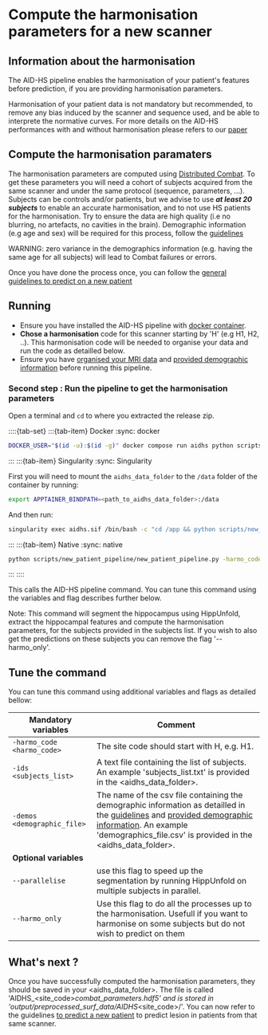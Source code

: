 # Compute the harmonisation parameters for a new scanner

## Information about the harmonisation
The AID-HS pipeline enables the harmonisation of your patient's features before prediction, if you are providing harmonisation parameters.

Harmonisation of your patient data is not mandatory but recommended, to remove any bias induced by the scanner and sequence used, and be able to interprete the normative curves. For more details on the AID-HS performances with and without harmonisation please refers to our [paper](https://onlinelibrary.wiley.com/doi/10.1002/ana.27089?af=R)

## Compute the harmonisation paramaters 

The harmonisation parameters are computed using [Distributed Combat](https://doi.org/10.1016/j.neuroimage.2021.118822).
To get these parameters you will need a cohort of subjects acquired from the same scanner and under the same protocol (sequence, parameters, ...).
Subjects can be controls and/or patients, but we advise to use ***at least 20 subjects*** to enable an accurate harmonisation, and to not use HS patients for the harmonisation. 
Try to ensure the data are high quality (i.e no blurring, no artefacts, no cavities in the brain).
Demographic information (e.g age and sex) will be required for this process, follow the [guidelines](https://aid-hs.readthedocs.io/en/latest/prepare_data.html) 

WARNING: zero variance in the demographics information (e.g. having the same age for all subjects) will lead to Combat failures or errors. 

Once you have done the process once, you can follow the [general guidelines to predict on a new patient](https://aid-hs.readthedocs.io/en/latest/run_prediction_pipeline.html) 

## Running

- Ensure you have installed the AID-HS pipeline with [docker container](https://aid-hs.readthedocs.io/en/latest/install_docker.html). 
- **Chose a harmonisation** code for this scanner starting by 'H' (e.g H1, H2, ..). This harmonisation code will be needed to organise your data and run the code as detailled below. 
- Ensure you have [organised your MRI data](https://aid-hs.readthedocs.io/en/latest/prepare_data.html#prepare-the-mri-data-in-bids-format-mandatory) and [provided demographic information](https://aid-hs.readthedocs.io/en/latest/prepare_data.html#prepare-the-demographic-information-to-run-the-harmonisation) before running this pipeline. 


### Second step : Run the pipeline to get the harmonisation parameters

Open a terminal and `cd` to where you extracted the release zip.

::::{tab-set}
:::{tab-item} Docker
:sync: docker

```bash
DOCKER_USER="$(id -u):$(id -g)" docker compose run aidhs python scripts/new_patient_pipeline/new_patient_pipeline.py -harmo_code <harmo_code> -ids <subjects_list> -demos <demographic_file> --harmo_only
```
:::
:::{tab-item} Singularity
:sync: Singularity

First you will need to mount the `aidhs_data_folder` to the `/data` folder of the container by running:
```bash
export APPTAINER_BINDPATH=<path_to_aidhs_data_folder>:/data
```
And then run:
```bash
singularity exec aidhs.sif /bin/bash -c "cd /app && python scripts/new_patient_pipeline/new_patient_pipeline.py -harmo_code <harmo_code> -ids <subjects_list> -demos <demographic_file> --harmo_only"
```

:::
:::{tab-item} Native
:sync: native

```bash
python scripts/new_patient_pipeline/new_patient_pipeline.py -harmo_code <harmo_code> -ids <subjects_list> -demos <demographic_file> --harmo_only
```

:::
::::

This calls the AID-HS pipeline command. You can tune this command using the variables and flag describes further below. 

Note: This command will segment the hippocampus using HippUnfold, extract the hippocampal features and compute the harmonisation parameters, for the subjects provided in the subjects list. If you wish to also get the predictions on these subjects you can remove the flag '--harmo_only'. 

## Tune the command

You can tune this command using additional variables and flags as detailed bellow:

| **Mandatory variables**         |  Comment | 
|-------|---|
|```-harmo_code <harmo_code>```  |  The site code should start with H, e.g. H1. | 
|```-ids <subjects_list>``` |  A text file containing the list of subjects. An example 'subjects_list.txt' is provided in the <aidhs_data_folder>. | 
|```-demos <demographic_file>```| The name of the csv file containing the demographic information as detailled in the [guidelines](https://aid-hs.readthedocs.io/en/latest/prepare_data.html#prepare-the-mri-data-in-bids-format-mandatory) and [provided demographic information](https://aid-hs.readthedocs.io/en/latest/prepare_data.html#prepare-the-demographic-information-to-run-the-harmonisation). An example 'demographics_file.csv' is provided in the <aidhs_data_folder>.|
| **Optional variables** |
|```--parallelise``` | use this flag to speed up the segmentation by running HippUnfold on multiple subjects in parallel. |
|```--harmo_only``` | Use this flag to do all the processes up to the harmonisation. Usefull if you want to harmonise on some subjects but do not wish to predict on them |


## What's next ? 
Once you have successfully computed the harmonisation parameters, they should be saved in your <aidhs_data_folder>. The file is called 'AIDHS_<site_code>_combat_parameters.hdf5' and is stored in 'output/preprocessed_surf_data/AIDHS_<site_code>/'.
You can now refer to the guidelines [to predict a new patient](https://aid-hs.readthedocs.io/en/latest/run_prediction_pipeline.html) to predict lesion in patients from that same scanner.